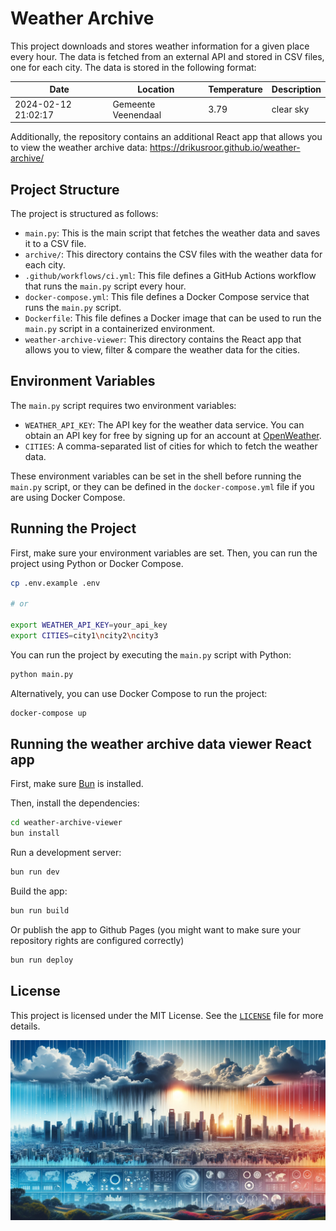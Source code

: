 # Weather Archive

This project downloads and stores weather information for a given place every hour. The data is fetched from an external API and stored in CSV files, one for each city. The data is stored in the following format:

| Date | Location | Temperature | Description |
| --- | --- | --- | --- |
| 2024-02-12 21:02:17 | Gemeente Veenendaal | 3.79 | clear sky |

Additionally, the repository contains an additional React app that allows you to view the weather archive data: https://drikusroor.github.io/weather-archive/

## Project Structure

The project is structured as follows:

- `main.py`: This is the main script that fetches the weather data and saves it to a CSV file.
- `archive/`: This directory contains the CSV files with the weather data for each city.
- `.github/workflows/ci.yml`: This file defines a GitHub Actions workflow that runs the `main.py` script every hour.
- `docker-compose.yml`: This file defines a Docker Compose service that runs the `main.py` script.
- `Dockerfile`: This file defines a Docker image that can be used to run the `main.py` script in a containerized environment.
- `weather-archive-viewer`: This directory contains the React app that allows you to view, filter & compare the weather data for the cities.

## Environment Variables

The `main.py` script requires two environment variables:

- `WEATHER_API_KEY`: The API key for the weather data service. You can obtain an API key for free by signing up for an account at [OpenWeather](https://openweathermap.org/).
- `CITIES`: A comma-separated list of cities for which to fetch the weather data.

These environment variables can be set in the shell before running the `main.py` script, or they can be defined in the `docker-compose.yml` file if you are using Docker Compose.

## Running the Project

First, make sure your environment variables are set. Then, you can run the project using Python or Docker Compose.

```sh
cp .env.example .env

# or

export WEATHER_API_KEY=your_api_key
export CITIES=city1\ncity2\ncity3
```

You can run the project by executing the `main.py` script with Python:

```sh
python main.py
```

Alternatively, you can use Docker Compose to run the project:

```sh
docker-compose up
```

## Running the weather archive data viewer React app

First, make sure [Bun](https://bun.sh/) is installed.

Then, install the dependencies:

```sh
cd weather-archive-viewer
bun install
```

Run a development server:

```sh
bun run dev
```

Build the app:

```sh
bun run build
```

Or publish the app to Github Pages (you might want to make sure your repository rights are configured correctly)

```sh
bun run deploy
```

## License

This project is licensed under the MIT License. See the [`LICENSE`](LICENSE) file for more details.

![Weather Archive Banner](banner.webp)
